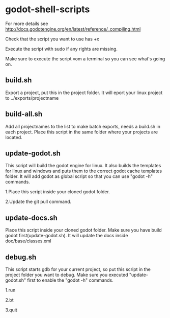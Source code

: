 # godot-shell-scripts

For more details see http://docs.godotengine.org/en/latest/reference/_compiling.html

Check that the script you want to use has +x

Execute the script with sudo if any rights are missing.

Make sure to execute the script vom a terminal so you can see what's going on.

## build.sh

  Export a project, put this in the project folder. It will eport your linux project to ../exports/projectname
  
## build-all.sh

  Add all projectnames to the list to make batch exports, needs a build.sh in each project. Place this script in the same folder where your projects are located.

## update-godot.sh

  This script will build the godot engine for linux. It also builds the templates for linux and windows and puts them to the correct godot cache templates folder.
  It will add godot as global script so that you can use "godot -h" commands.
  
  1.Place this script inside your cloned godot folder.

  2.Update the git pull command.
  
  
## update-docs.sh

  Place this script inside your cloned godot folder. Make sure you have build godot first(update-godot.sh).
  It will update the docs inside doc/base/classes.xml
  
## debug.sh

  This script starts gdb for your current project, so put this script in the project folder you want to debug.
  Make sure you executed "update-godot.sh" first to enable the "godot -h" commands.

  1.run
  
  2.bt
  
  3.quit

  
